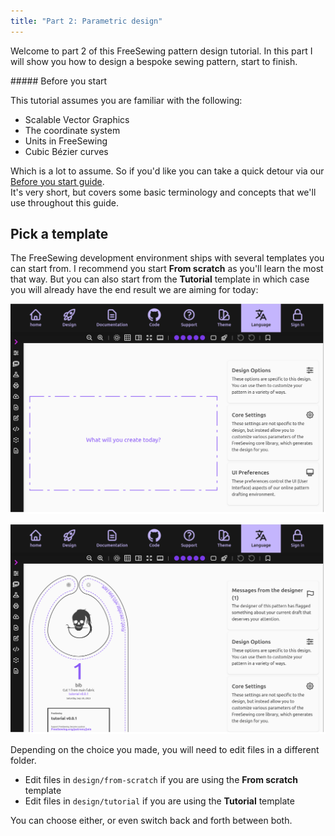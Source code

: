 ```yaml
---
title: "Part 2: Parametric design"
---
```


Welcome to part 2 of this FreeSewing pattern design tutorial.
In this part I will show you how to design a bespoke
sewing pattern, start to finish.

<Tip>
##### Before you start

This tutorial assumes you are familiar with the following:

- Scalable Vector Graphics
- The coordinate system
- Units in FreeSewing
- Cubic Bézier curves

Which is a lot to assume. So if you'd like you can take a quick detour
via our [Before you start guide](/guides/prerequisites). \
It's very short, but covers some basic
terminology and concepts that we'll use throughout this guide.
</Tip>

## Pick a template

The FreeSewing development environment ships with several templates you
can start from. I recommend you start **From scratch** as you'll learn the most
that way. But you can also start from the **Tutorial** template in which case
you will already have the end result we are aiming for today:

<div class="grid grid-cols-2 gap-2">

!['From scratch' template](./fromscratch.png)

!['Tutorial' template](./tutorial.png)

</div>

Depending on the choice you made, you will need to edit files in a different folder.

- Edit files in `design/from-scratch` if you are using the **From scratch** template
- Edit files in `design/tutorial` if you are using the **Tutorial** template

You can choose either, or even switch back and forth between both.
